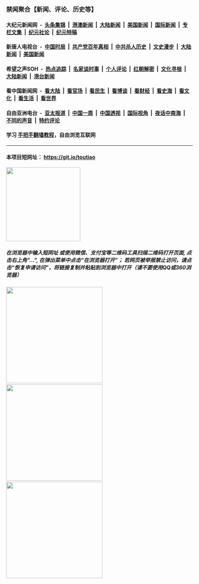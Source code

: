 ### 禁闻聚合【新闻、评论、历史等】

#### 大纪元新闻网 &nbsp;-&nbsp; [头条集锦](indexes/E头条集锦.md?t=02070055) &nbsp;|&nbsp; [港澳新闻](indexes/E港澳新闻.md?t=02070055)  &nbsp;|&nbsp; [大陆新闻](indexes/E大陆新闻.md?t=02070055) &nbsp;|&nbsp; [美国新闻](indexes/E美国新闻.md?t=02070055) &nbsp;|&nbsp; [国际新闻](indexes/E国际新闻.md?t=02070055) &nbsp;|&nbsp; [专栏文集](indexes/E专栏文集.md?t=02070055) &nbsp;|&nbsp; [纪元社论](indexes/E纪元社论.md?t=02070055) &nbsp;|&nbsp; [纪元特稿](indexes/E纪元特稿.md?t=02070055) 

#### 新唐人电视台 &nbsp;-&nbsp; [中国时局](indexes/N中国时局.md?t=02070055) &nbsp;|&nbsp; [共产党百年真相](indexes/N共产党百年真相.md?t=02070055) &nbsp;|&nbsp; [中共杀人历史](indexes/N中共杀人历史.md?t=02070055) &nbsp;|&nbsp; [文史漫步](indexes/N文史漫步.md?t=02070055) &nbsp;|&nbsp; [大陆新闻](indexes/N大陆新闻.md?t=02070055) &nbsp;|&nbsp; [美国新闻](indexes/N美国新闻.md?t=02070055)

#### 希望之声SOH &nbsp;-&nbsp; [热点追踪](indexes/H热点追踪.md?t=02070055) &nbsp;|&nbsp; [名家谈时事](indexes/H名家谈时事.md?t=02070055) &nbsp;|&nbsp; [个人评论](indexes/H个人评论.md?t=02070055)  &nbsp;|&nbsp; [红朝解密](indexes/H红朝解密.md?t=02070055) &nbsp;|&nbsp; [文化寻根](indexes/H文化寻根.md?t=02070055) &nbsp;|&nbsp; [大陆新闻](indexes/H大陆新闻.md?t=02070055) &nbsp;|&nbsp; [港台新闻](indexes/H港台新闻.md?t=02070055)

#### 看中国新闻网 &nbsp;-&nbsp; [看大陆](indexes/S看大陆.md?t=02070055) &nbsp;|&nbsp; [看官场](indexes/S看官场.md?t=02070055) &nbsp;|&nbsp; [看民生](indexes/S看民生.md?t=02070055)  &nbsp;|&nbsp; [看博谈](indexes/S看博谈.md?t=02070055) &nbsp;|&nbsp; [看财经](indexes/S看财经.md?t=02070055) &nbsp;|&nbsp; [看史海](indexes/S看史海.md?t=02070055) &nbsp;|&nbsp; [看文化](indexes/S看文化.md?t=02070055) &nbsp;|&nbsp; [看生活](indexes/S看生活.md?t=02070055) &nbsp;|&nbsp; [看世界](indexes/S看世界.md?t=02070055)

#### 自由亚洲电台 &nbsp;-&nbsp; [亚太报道](indexes/R亚太报道.md?t=02070055) &nbsp;|&nbsp; [中国一周](indexes/R中国一周.md?t=02070055) &nbsp;|&nbsp; [中国透视](indexes/R中国透视.md?t=02070055)  &nbsp;|&nbsp; [国际视角](indexes/R国际视角.md?t=02070055) &nbsp;|&nbsp; [夜话中南海](indexes/R夜话中南海.md?t=02070055) &nbsp;|&nbsp; [不同的声音](indexes/R不同的声音.md?t=02070055) &nbsp;|&nbsp; [特约评论](indexes/R特约评论.md?t=02070055)

#### 学习 [手把手翻墙教程](https://github.com/gfw-breaker/guides/wiki)，自由浏览互联网

----

#### 本项目短网址： https://git.io/toutiao
<img src="https://raw.githubusercontent.com/gfw-breaker/banned-news/master/scripts/img/qr.png" width="200px"/>  

##### 在浏览器中输入短网址 或使用微信、支付宝等二维码工具扫描二维码打开页面, 点击右上角"...", 在弹出菜单中点击“在浏览器打开”； 若网页被举报禁止访问，请点击“恢复申请访问”，将链接复制并粘贴到浏览器中打开（请不要使用QQ或360浏览器）

<img src="https://raw.githubusercontent.com/gfw-breaker/banned-news/master/scripts/img/1.png" width="260px"/> &nbsp; <img src="https://raw.githubusercontent.com/gfw-breaker/banned-news/master/scripts/img/2.png" width="260px"/> &nbsp; <img src="https://raw.githubusercontent.com/gfw-breaker/banned-news/master/scripts/img/3.png" width="260px"/>
